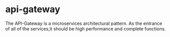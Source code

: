 # api-gateway
The API-Gateway is a microservices architectural pattern. As the entrance of all of the services,it should be high performance and complete functions. 

